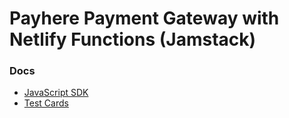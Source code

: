 # Payhere Payment Gateway with Netlify Functions (Jamstack)

### Docs

- [JavaScript SDK](https://support.payhere.lk/api-&-mobile-sdk/javascript-sdk)
- [Test Cards](https://support.payhere.lk/sandbox-and-testing)
